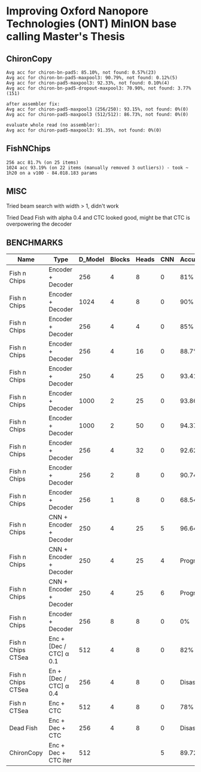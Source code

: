 # Improving Oxford Nanopore Technologies (ONT) MinION base calling Master's Thesis

## ChironCopy

```
Avg acc for chiron-bn-pad5: 85.10%, not found: 0.57%(23)
Avg acc for chiron-bn-pad5-maxpool3: 90.79%, not found: 0.12%(5)
Avg acc for chiron-pad5-maxpool3: 92.33%, not found: 0.10%(4)
Avg acc for chiron-bn-pad5-dropout-maxpool3: 70.90%, not found: 3.77%(151)

after assembler fix:
Avg acc for chiron-pad5-maxpool3 (256/250): 93.15%, not found: 0%(0)
Avg acc for chiron-pad5-maxpool3 (512/512): 86.73%, not found: 0%(0)

evaluate whole read (no assembler):
Avg acc for chiron-pad5-maxpool3: 91.35%, not found: 0%(0)
```

## FishNChips

```
256 acc 81.7% (on 25 items)
1024 acc 93.19% (on 22 items (manually removed 3 outliers)) - took ~ 1h20 on a v100 - 84.018.183 params
```

## MISC
Tried beam search with width > 1, didn't work

Tried Dead Fish with alpha 0.4 and CTC looked good, might be that CTC is overpowering the decoder

## BENCHMARKS

| Name               | Type                    | D_Model | Blocks | Heads | CNN | Accuracy |
|--------------------|-------------------------|---------|--------|-------|-----|----------|
| Fish n Chips       | Encoder + Decoder       | 256     | 4      | 8     | 0   | 81%      |
| Fish n Chips       | Encoder + Decoder       | 1024    | 4      | 8     | 0   | 90%      |
| Fish n Chips       | Encoder + Decoder       | 256     | 4      | 4     | 0   | 85%      |
| Fish n Chips       | Encoder + Decoder       | 256     | 4      | 16    | 0   | 88.7%    |
| Fish n Chips       | Encoder + Decoder       | 250     | 4      | 25    | 0   | 93.41%   |
| Fish n Chips       | Encoder + Decoder       | 1000    | 2      | 25    | 0   | 93.86%   |
| Fish n Chips       | Encoder + Decoder       | 1000    | 2      | 50    | 0   | 94.37    |
| Fish n Chips       | Encoder + Decoder       | 256     | 4      | 32    | 0   | 92.62%   |
| Fish n Chips       | Encoder + Decoder       | 256     | 2      | 8     | 0   | 90.74%   |
| Fish n Chips       | Encoder + Decoder       | 256     | 1      | 8     | 0   | 68.54%   |
| Fish n Chips       | CNN + Encoder + Decoder | 250     | 4      | 25    | 5   | 96.64%   |
| Fish n Chips       | CNN + Encoder + Decoder | 250     | 4      | 25    | 4   | Progress |
| Fish n Chips       | CNN + Encoder + Decoder | 250     | 4      | 25    | 6   | Progress |
| Fish n Chips       | Encoder + Decoder       | 256     | 8      | 8     | 0   | 0%       |
| Fish n Chips CTSea | Enc + [Dec / CTC] α 0.1 | 512     | 4      | 8     | 0   | 82%      |
| Fish n Chips CTSea | En + [Dec / CTC] α 0.4  | 256     | 4      | 8     | 0   | Disaster |
| Fish n CTSea       | Enc + CTC               | 512     | 4      | 8     | 0   | 78%      |
| Dead Fish          | Enc + Dec + CTC         | 256     | 4      | 8     | 0   | Disaster |
| ChironCopy         | Enc + Dec + CTC iter    | 512     |        |       | 5   | 89.72%   |
